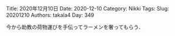 ﻿Title: 2020年12月10日
Date: 2020-12-10
Category: Nikki
Tags: 
Slug: 20201210
Authors: takala4
Day: 349




今から助教の荷物運びを手伝ってラーメンを奢ってもらう．
